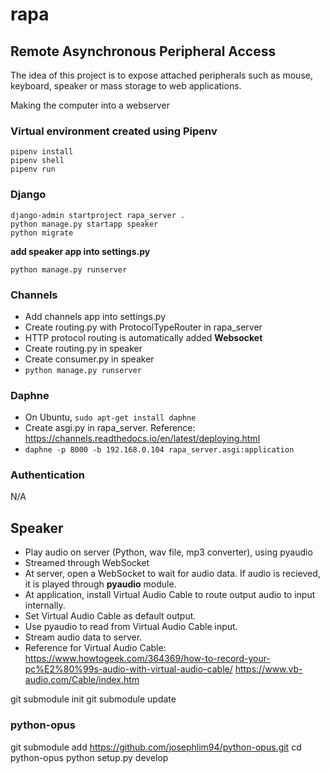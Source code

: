 # rapa
## Remote Asynchronous Peripheral Access

The idea of this project is to expose attached peripherals such as mouse, keyboard, speaker or mass storage to web applications.

Making the computer into a webserver

### Virtual environment created using Pipenv
```
pipenv install
pipenv shell
pipenv run
```

### Django
```
django-admin startproject rapa_server .
python manage.py startapp speaker
python migrate
```
**add speaker app into settings.py**
```
python manage.py runserver
```

### Channels
* Add channels app into settings.py
* Create routing.py with ProtocolTypeRouter in rapa_server
* HTTP protocol routing is automatically added
**Websocket**
* Create routing.py in speaker
* Create consumer.py in speaker
* `python manage.py runserver`

### Daphne
* On Ubuntu, `sudo apt-get install daphne`
* Create asgi.py in rapa_server. Reference: https://channels.readthedocs.io/en/latest/deploying.html
* `daphne -p 8000 -b 192.168.0.104 rapa_server.asgi:application`

### Authentication
N/A

## Speaker
* Play audio on server (Python, wav file, mp3 converter), using pyaudio
* Streamed through WebSocket
* At server, open a WebSocket to wait for audio data. If audio is recieved, it is played through **pyaudio** module.
* At application, install Virtual Audio Cable to route output audio to input internally.
* Set Virtual Audio Cable as default output.
* Use pyaudio to read from Virtual Audio Cable input.
* Stream audio data to server.
* Reference for Virtual Audio Cable:
https://www.howtogeek.com/364369/how-to-record-your-pc%E2%80%99s-audio-with-virtual-audio-cable/
https://www.vb-audio.com/Cable/index.htm

git submodule init
git submodule update
### python-opus
git submodule add https://github.com/josephlim94/python-opus.git
cd python-opus
python setup.py develop